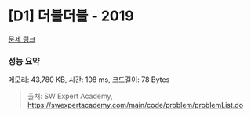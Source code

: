 # [D1] 더블더블 - 2019 

[문제 링크](https://swexpertacademy.com/main/code/problem/problemDetail.do?contestProbId=AV5QDEX6AqwDFAUq) 

### 성능 요약

메모리: 43,780 KB, 시간: 108 ms, 코드길이: 78 Bytes



> 출처: SW Expert Academy, https://swexpertacademy.com/main/code/problem/problemList.do